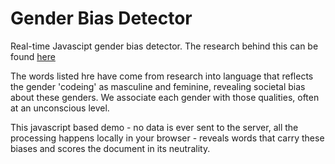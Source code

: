 # Gender Bias Detector

Real-time Javascipt gender bias detector. The research behind this can be found [here](http://gender-decoder.katmatfield.com/static/documents/Gaucher-Friesen-Kay-JPSP-Gendered-Wording-in-Job-ads.pdf)

The words listed hre have come from research into language that reflects the gender 'codeing' as masculine and feminine, 
revealing societal bias about these genders. We associate each gender with those qualities, often at an unconscious level.

This javascript based demo - no data is ever sent to the server, all the processing happens locally in your browser - reveals
words that carry these biases and scores the document in its neutrality.
